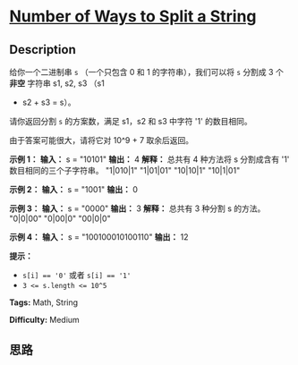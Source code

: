 # [Number of Ways to Split a String][title]

## Description

给你一个二进制串 `s`  （一个只包含 0 和 1 的字符串），我们可以将 `s` 分割成 3 个 **非空**  字符串 s1, s2, s3 （s1
+ s2 + s3 = s）。

请你返回分割 `s` 的方案数，满足 s1，s2 和 s3 中字符 '1' 的数目相同。

由于答案可能很大，请将它对 10^9 + 7 取余后返回。



**示例 1：**
            **输入：** s = "10101"    **输出：** 4    **解释：** 总共有 4 种方法将 s 分割成含有 '1' 数目相同的三个子字符串。    "1|010|1"    "1|01|01"    "10|10|1"    "10|1|01"    

**示例 2：**
            **输入：** s = "1001"    **输出：** 0    

**示例 3：**
            **输入：** s = "0000"    **输出：** 3    **解释：** 总共有 3 种分割 s 的方法。    "0|0|00"    "0|00|0"    "00|0|0"    

**示例 4：**
            **输入：** s = "100100010100110"    **输出：** 12    



**提示：**

  * `s[i] == '0'` 或者 `s[i] == '1'`
  * `3 <= s.length <= 10^5`


**Tags:** Math, String

**Difficulty:** Medium

## 思路

[title]: https://leetcode-cn.com/problems/number-of-ways-to-split-a-string
